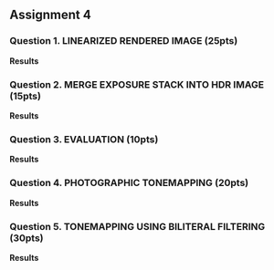 ## Assignment 4
### Question 1. LINEARIZED RENDERED IMAGE (25pts)





**Results**


### Question 2. MERGE EXPOSURE STACK INTO HDR IMAGE (15pts)





**Results**




### Question 3. EVALUATION (10pts)




**Results**




### Question 4. PHOTOGRAPHIC TONEMAPPING (20pts)

**Results**



### Question 5. TONEMAPPING USING BILITERAL FILTERING (30pts)

**Results**

